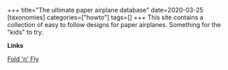 +++
title="The ultimate paper airplane database"
date=2020-03-25
[taxonomies]
categories=["howto"]
tags=[]
+++
This site contains a collection of easy to follow designs for paper airplanes. Something for the "kids" to try.
<!-- more -->

__Links__

[Fold 'n' Fly](https://www.foldnfly.com/#/1-1-1-1-1-1-1-1-2)
